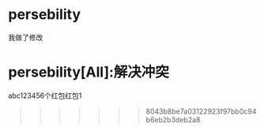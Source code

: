 # persebility

我做了修改

persebility[All]:解决冲突
=======
abc123456个红包红包1
>>>>>>> 8043b8be7a03122923f97bb0c94b6eb2b3deb2a8
